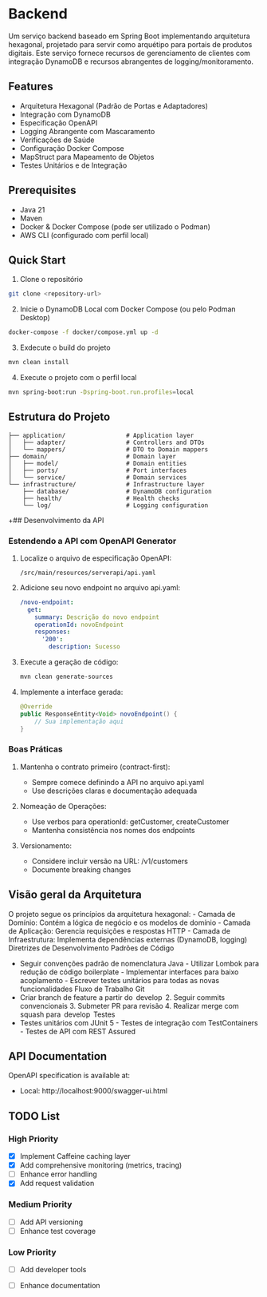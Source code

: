 # Backend

Um serviço backend baseado em Spring Boot implementando arquitetura hexagonal, projetado para servir como arquétipo para portais de produtos digitais. Este serviço fornece recursos de gerenciamento de clientes com integração DynamoDB e recursos abrangentes de logging/monitoramento.

## Features


- Arquitetura Hexagonal (Padrão de Portas e Adaptadores)
- Integração com DynamoDB
- Especificação OpenAPI
- Logging Abrangente com Mascaramento
- Verificações de Saúde
- Configuração Docker Compose
- MapStruct para Mapeamento de Objetos
- Testes Unitários e de Integração

## Prerequisites

- Java 21
- Maven
- Docker & Docker Compose (pode ser utilizado o Podman)
- AWS CLI (configurado com perfil local)

## Quick Start

1. Clone o repositório
```bash
git clone <repository-url>
```

2. Inicie o DynamoDB Local com Docker Compose (ou pelo Podman Desktop)
```bash
docker-compose -f docker/compose.yml up -d
```

3. Exdecute o build do projeto
```bash
mvn clean install
```

4. Execute o projeto com o perfil local
```bash
mvn spring-boot:run -Dspring-boot.run.profiles=local
```

## Estrutura do Projeto

```
├── application/                 # Application layer
│   ├── adapter/                 # Controllers and DTOs
│   └── mappers/                 # DTO to Domain mappers
├── domain/                      # Domain layer
│   ├── model/                   # Domain entities
│   ├── ports/                   # Port interfaces
│   └── service/                 # Domain services
└── infrastructure/              # Infrastructure layer
    ├── database/                # DynamoDB configuration
    ├── health/                  # Health checks
    └── log/                     # Logging configuration
```
+## Desenvolvimento da API

### Estendendo a API com OpenAPI Generator

1. Localize o arquivo de especificação OpenAPI:
   ```
   /src/main/resources/serverapi/api.yaml
   ```

2. Adicione seu novo endpoint no arquivo api.yaml:
   ```yaml
   /novo-endpoint:
     get:
       summary: Descrição do novo endpoint
       operationId: novoEndpoint
       responses:
         '200':
           description: Sucesso
   ```

3. Execute a geração de código:
   ```bash
   mvn clean generate-sources
   ```

4. Implemente a interface gerada:
   ```java
   @Override
   public ResponseEntity<Void> novoEndpoint() {
       // Sua implementação aqui
   }
   ```

### Boas Práticas

1. Mantenha o contrato primeiro (contract-first):
   - Sempre comece definindo a API no arquivo api.yaml
   - Use descrições claras e documentação adequada

2. Nomeação de Operações:
   - Use verbos para operationId: getCustomer, createCustomer
   - Mantenha consistência nos nomes dos endpoints

3. Versionamento:
   - Considere incluir versão na URL: /v1/customers
   - Documente breaking changes

## Visão geral da Arquitetura

O projeto segue os princípios da arquitetura hexagonal:  - Camada de Domínio: Contém a lógica de negócio e os modelos de domínio - Camada de Aplicação: Gerencia requisições e respostas HTTP - Camada de Infraestrutura: Implementa dependências externas (DynamoDB, logging)
Diretrizes de Desenvolvimento
Padrões de Código
- Seguir convenções padrão de nomenclatura Java - Utilizar Lombok para redução de código boilerplate - Implementar interfaces para baixo acoplamento - Escrever testes unitários para todas as novas funcionalidades
  Fluxo de Trabalho Git 
- Criar branch de feature a partir do  develop  2. Seguir commits convencionais 3. Submeter PR para revisão 4. Realizar merge com squash para  develop  
Testes
- Testes unitários com JUnit 5 - Testes de integração com TestContainers - Testes de API com REST Assured

## API Documentation

OpenAPI specification is available at:
- Local: http://localhost:9000/swagger-ui.html

## TODO List

### High Priority
- [x] Implement Caffeine caching layer
- [x] Add comprehensive monitoring (metrics, tracing)
- [ ] Enhance error handling
- [x] Add request validation

### Medium Priority
- [ ] Add API versioning
- [ ] Enhance test coverage

### Low Priority
- [ ] Add developer tools
- [ ] Enhance documentation

